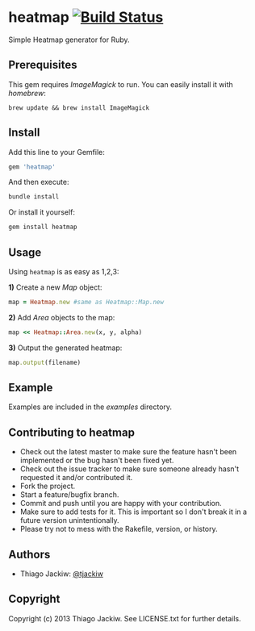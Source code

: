 # heatmap [![Build Status](https://secure.travis-ci.org/tjackiw/heatmap.png)](https://travis-ci.org/tjackiw/heatmap)

Simple Heatmap generator for Ruby. 

## Prerequisites

This gem requires *ImageMagick* to run. You can easily install it with *homebrew*:

```shell
brew update && brew install ImageMagick
```

## Install

Add this line to your Gemfile:

```ruby
gem 'heatmap'
```

And then execute:

```ruby
bundle install
```

Or install it yourself:

```ruby
gem install heatmap
```

## Usage

Using `heatmap` is as easy as 1,2,3:

**1)** Create a new *Map* object:

```ruby
map = Heatmap.new #same as Heatmap::Map.new
```

**2)** Add *Area* objects to the map:

```ruby
map << Heatmap::Area.new(x, y, alpha)
```

**3)** Output the generated heatmap:

```ruby
map.output(filename)
```

## Example

Examples are included in the *examples* directory.


## Contributing to heatmap

* Check out the latest master to make sure the feature hasn't been implemented or the bug hasn't been fixed yet.
* Check out the issue tracker to make sure someone already hasn't requested it and/or contributed it.
* Fork the project.
* Start a feature/bugfix branch.
* Commit and push until you are happy with your contribution.
* Make sure to add tests for it. This is important so I don't break it in a future version unintentionally.
* Please try not to mess with the Rakefile, version, or history.

## Authors

* Thiago Jackiw: [@tjackiw](http://twitter.com/tjackiw)

## Copyright

Copyright (c) 2013 Thiago Jackiw. See LICENSE.txt for further details.